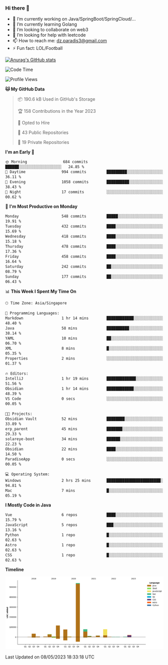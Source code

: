 ### Hi there 👋

- 🔭 I’m currently working on Java/SpringBoot/SpringCloud/...
- 🌱 I’m currently learning Golang
- 👯 I’m looking to collaborate on web3
- 🤔 I’m looking for help with leetcode
- 📫 How to reach me: dz.paradis3@gmail.com
- ⚡ Fun fact: LOL/Football

[![Anurag's GitHub stats](https://github-readme-stats.vercel.app/api?username=xiumu2017&show_icons=true&theme=radical)](https://github.com/anuraghazra/github-readme-stats)

<!--
**xiumu2017/xiumu2017** is a ✨ _special_ ✨ repository because its `README.md` (this file) appears on your GitHub profile.

Here are some ideas to get you started:

- 🔭 I’m currently working on ...
- 🌱 I’m currently learning ...
- 👯 I’m looking to collaborate on ...
- 🤔 I’m looking for help with ...
- 💬 Ask me about ...
- 📫 How to reach me: ...
- 😄 Pronouns: ...
- ⚡ Fun fact: ...
-->

<!--START_SECTION:waka-->
![Code Time](http://img.shields.io/badge/Code%20Time-1%2C373%20hrs%2048%20mins-blue)

![Profile Views](http://img.shields.io/badge/Profile%20Views-10-blue)

**🐱 My GitHub Data** 

> 📦 190.6 kB Used in GitHub's Storage 
 > 
> 🏆 158 Contributions in the Year 2023
 > 
> 💼 Opted to Hire
 > 
> 📜 43 Public Repositories 
 > 
> 🔑 19 Private Repositories 
 > 
**I'm an Early 🐤** 

```text
🌞 Morning                684 commits         ██████░░░░░░░░░░░░░░░░░░░   24.85 % 
🌆 Daytime                994 commits         █████████░░░░░░░░░░░░░░░░   36.11 % 
🌃 Evening                1058 commits        ██████████░░░░░░░░░░░░░░░   38.43 % 
🌙 Night                  17 commits          ░░░░░░░░░░░░░░░░░░░░░░░░░   00.62 % 
```
📅 **I'm Most Productive on Monday** 

```text
Monday                   548 commits         █████░░░░░░░░░░░░░░░░░░░░   19.91 % 
Tuesday                  432 commits         ████░░░░░░░░░░░░░░░░░░░░░   15.69 % 
Wednesday                418 commits         ████░░░░░░░░░░░░░░░░░░░░░   15.18 % 
Thursday                 478 commits         ████░░░░░░░░░░░░░░░░░░░░░   17.36 % 
Friday                   458 commits         ████░░░░░░░░░░░░░░░░░░░░░   16.64 % 
Saturday                 242 commits         ██░░░░░░░░░░░░░░░░░░░░░░░   08.79 % 
Sunday                   177 commits         ██░░░░░░░░░░░░░░░░░░░░░░░   06.43 % 
```


📊 **This Week I Spent My Time On** 

```text
🕑︎ Time Zone: Asia/Singapore

💬 Programming Languages: 
Markdown                 1 hr 14 mins        ████████████░░░░░░░░░░░░░   48.40 % 
Java                     58 mins             ██████████░░░░░░░░░░░░░░░   38.14 % 
YAML                     10 mins             ██░░░░░░░░░░░░░░░░░░░░░░░   06.70 % 
XML                      8 mins              █░░░░░░░░░░░░░░░░░░░░░░░░   05.35 % 
Properties               2 mins              ░░░░░░░░░░░░░░░░░░░░░░░░░   01.37 % 

🔥 Editors: 
IntelliJ                 1 hr 19 mins        █████████████░░░░░░░░░░░░   51.56 % 
Obsidian                 1 hr 14 mins        ████████████░░░░░░░░░░░░░   48.39 % 
VS Code                  0 secs              ░░░░░░░░░░░░░░░░░░░░░░░░░   00.05 % 

🐱‍💻 Projects: 
Obsidian Vault           52 mins             ████████░░░░░░░░░░░░░░░░░   33.89 % 
erp_parent               45 mins             ███████░░░░░░░░░░░░░░░░░░   29.33 % 
solareye-boot            34 mins             ██████░░░░░░░░░░░░░░░░░░░   22.23 % 
Obsidian                 22 mins             ████░░░░░░░░░░░░░░░░░░░░░   14.50 % 
ParadiseApp              0 secs              ░░░░░░░░░░░░░░░░░░░░░░░░░   00.05 % 

💻 Operating System: 
Windows                  2 hrs 25 mins       ████████████████████████░   94.81 % 
Mac                      7 mins              █░░░░░░░░░░░░░░░░░░░░░░░░   05.19 % 
```

**I Mostly Code in Java** 

```text
Vue                      6 repos             ████░░░░░░░░░░░░░░░░░░░░░   15.79 % 
JavaScript               5 repos             ███░░░░░░░░░░░░░░░░░░░░░░   13.16 % 
Python                   1 repo              █░░░░░░░░░░░░░░░░░░░░░░░░   02.63 % 
Astro                    1 repo              █░░░░░░░░░░░░░░░░░░░░░░░░   02.63 % 
CSS                      1 repo              █░░░░░░░░░░░░░░░░░░░░░░░░   02.63 % 
```



**Timeline**

![Lines of Code chart](https://raw.githubusercontent.com/xiumu2017/xiumu2017/main/assets/bar_graph.png)


 Last Updated on 08/05/2023 18:33:18 UTC
<!--END_SECTION:waka-->
